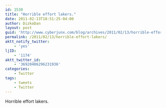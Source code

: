 ```yaml
---
id: 1530
title: "Horrible effort lakers."
date: 2011-02-13T18:51:25-04:00
author: DizkoDan
layout: post
guid: 'http://www.cyberjunx.com/blog/archives/2011/02/13/horrible-effort-lakers/'
permalink: /2011/02/13/horrible-effort-lakers/
aktt_notify_twitter:
    - 'yes'
ljID:
    - '1174'
aktt_twitter_id:
    - '36920406296231936'
categories:
    - Twitter
tags:
    - tweets
    - Twitter
---
```


Horrible effort lakers.
